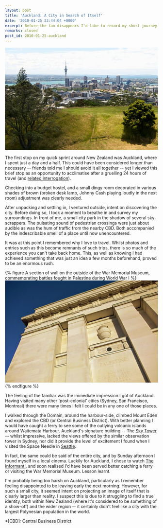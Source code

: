 ```yaml
---
layout: post
title: 'Auckland: A City in Search of Itself'
date: '2010-01-25 23:44:04 +0000'
excerpt: Before the tan disappears I'd like to record my short journey across New Zealand and Australia. There is much to say, so over the next few days, I shall try to describe how I ended the previous decade down-under.
remarks: closed
post_id: 2010-01-25-auckland
---
```

![Auckland](/assets/images/2010/01/auckland.jpg)

The first stop on my quick sprint around New Zealand was Auckland, where I spent just a day and a half. This could have been considered longer than necessary -- friends told me I should avoid it all together -- yet I viewed this brief stop as an opportunity to acclimatise after a gruelling 24 hours of travel (and [related interrogation][1]).

Checking into a budget hostel, and a small dingy room decorated in various shades of brown (broken desk lamp, Johnny Cash playing loudly in the next room) adjustment was clearly needed.

After unpacking and settling in, I ventured outside, intent on discovering the city. Before doing so, I took a moment to breathe in and survey my surroundings. In front of me, a small city park in the shadow of several sky-scrappers. The pulsating sound of pedestrian crossings were just about audible as was the hum of traffic from the nearby CBD. Both accompanied by the indescribable smell of a place until now unencountered.

It was at this point I remembered why I love to travel. Whilst photos and entries such as this become remnants of such trips, there is so much of the experience you can't take back home. This, as well as knowing I had achieved something that was just an idea a few months beforehand, proved to be an enormous rush.

{% figure A section of wall on the outside of the War Memorial Museum, commemorating battles fought in Palestine during World War I %}
![](/assets/images/2010/01/warmemorialmuseum.jpg)
{% endfigure %}

The feeling of the familiar was the immediate impression I got of Auckland. Having visited many other 'post-colonial' cities (Sydney, San Francisco, Montreal) there were many times I felt I could be in any one of those places.

I walked through the Domain, around the harbour-side, climbed Mount Eden and explored the CBD (or Central Business District). With better planning I would have caught a ferry to see some of the outlying volcanic islands around Waitemata Harbour. Auckland's signature building -- The [Sky Tower][2] -- whilst impressive, lacked the views offered by the similar observation tower in Sydney, nor did it provide the level of excitement I found when I visited the Space Needle in [Seattle][3].

In fact, the same could be said of the entire city, and by Sunday afternoon I found myself in a local cinema. Luckily for Auckland, I chose to watch [The Informant!][4], and soon realised I'd have been served better catching a ferry or visiting the War Memorial Museum. Lesson learnt.

I'm probably being too harsh on Auckland, particularly as I remember feeling disappointed to be leaving early the next morning. However, for such a small city, it seemed intent on projecting an image of itself that is clearly larger than reality. I suspect this is due to it struggling to find a true identity, both within New Zealand (where it's considered to be something of a show-off) and the wider region -- it certainly didn't feel like a city with the largest Polynesian population in the world.

[1]: /2010/01/lax
[2]: http://en.wikipedia.org/wiki/Sky_Tower
[3]: /2008/10/seattle
[4]: http://www.imdb.com/title/tt1130080/

*[CBD]: Central Business District
